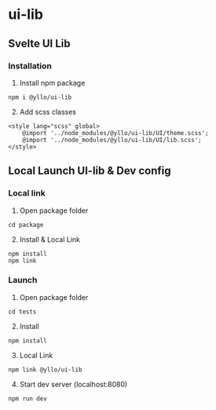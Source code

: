 # ui-lib

## Svelte UI Lib

### Installation

1. Install npm package

```
npm i @yllo/ui-lib
```

2. Add scss classes

```
<style lang="scss" global>
    @import '../node_modules/@yllo/ui-lib/UI/theme.scss';
    @import '../node_modules/@yllo/ui-lib/UI/lib.scss';
</style>
```

## Local Launch UI-lib & Dev config

### Local link

1. Open package folder

```
cd package
```

2. Install & Local Link

```
npm install
npm link
```

### Launch

1. Open package folder

```
cd tests
```

2. Install

```
npm install
```

3.  Local Link

```
npm link @yllo/ui-lib
```

4. Start dev server
   (localhost:8080)

```
npm run dev
```
